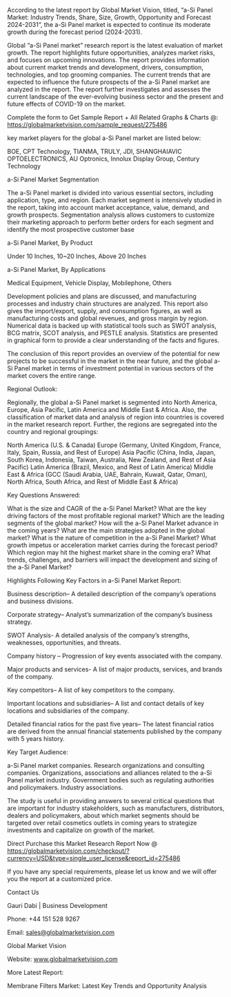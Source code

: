 According to the latest report by Global Market Vision, titled, “a-Si Panel Market: Industry Trends, Share, Size, Growth, Opportunity and Forecast 2024-2031“, the a-Si Panel market is expected to continue its moderate growth during the forecast period (2024-2031).

Global “a-Si Panel market” research report is the latest evaluation of market growth. The report highlights future opportunities, analyzes market risks, and focuses on upcoming innovations. The report provides information about current market trends and development, drivers, consumption, technologies, and top grooming companies. The current trends that are expected to influence the future prospects of the a-Si Panel market are analyzed in the report. The report further investigates and assesses the current landscape of the ever-evolving business sector and the present and future effects of COVID-19 on the market.

Complete the form to Get Sample Report + All Related Graphs & Charts @: https://globalmarketvision.com/sample_request/275486

key market players for the global a-Si Panel market are listed below:

BOE, CPT Technology, TIANMA, TRULY, JDI, SHANGHAIAVIC OPTOELECTRONICS, AU Optronics, Innolux Display Group, Century Technology

a-Si Panel Market Segmentation

The a-Si Panel market is divided into various essential sectors, including application, type, and region. Each market segment is intensively studied in the report, taking into account market acceptance, value, demand, and growth prospects. Segmentation analysis allows customers to customize their marketing approach to perform better orders for each segment and identify the most prospective customer base

a-Si Panel Market, By Product

Under 10 Inches, 10~20 Inches, Above 20 Inches

a-Si Panel Market, By Applications

Medical Equipment, Vehicle Display, Mobilephone, Others

Development policies and plans are discussed, and manufacturing processes and industry chain structures are analyzed. This report also gives the import/export, supply, and consumption figures, as well as manufacturing costs and global revenues, and gross margin by region. Numerical data is backed up with statistical tools such as SWOT analysis, BCG matrix, SCOT analysis, and PESTLE analysis. Statistics are presented in graphical form to provide a clear understanding of the facts and figures.

The conclusion of this report provides an overview of the potential for new projects to be successful in the market in the near future, and the global a-Si Panel market in terms of investment potential in various sectors of the market covers the entire range.

Regional Outlook:

Regionally, the global a-Si Panel market is segmented into North America, Europe, Asia Pacific, Latin America and Middle East & Africa. Also, the classification of market data and analysis of region into countries is covered in the market research report. Further, the regions are segregated into the country and regional groupings:

North America (U.S. & Canada)
Europe (Germany, United Kingdom, France, Italy, Spain, Russia, and Rest of Europe)
Asia Pacific (China, India, Japan, South Korea, Indonesia, Taiwan, Australia, New Zealand, and Rest of Asia Pacific)
Latin America (Brazil, Mexico, and Rest of Latin America)
Middle East & Africa (GCC (Saudi Arabia, UAE, Bahrain, Kuwait, Qatar, Oman), North Africa, South Africa, and Rest of Middle East & Africa)

Key Questions Answered:

What is the size and CAGR of the a-Si Panel Market?
What are the key driving factors of the most profitable regional market?
Which are the leading segments of the global market?
How will the a-Si Panel Market advance in the coming years?
What are the main strategies adopted in the global market?
What is the nature of competition in the a-Si Panel Market?
What growth impetus or acceleration market carries during the forecast period?
Which region may hit the highest market share in the coming era?
What trends, challenges, and barriers will impact the development and sizing of the a-Si Panel Market?

Highlights Following Key Factors in a-Si Panel Market Report:

Business description– A detailed description of the company’s operations and business divisions.

Corporate strategy– Analyst’s summarization of the company’s business strategy.

SWOT Analysis- A detailed analysis of the company’s strengths, weaknesses, opportunities, and threats.

Company history – Progression of key events associated with the company.

Major products and services- A list of major products, services, and brands of the company.

Key competitors– A list of key competitors to the company.

Important locations and subsidiaries– A list and contact details of key locations and subsidiaries of the company.

Detailed financial ratios for the past five years– The latest financial ratios are derived from the annual financial statements published by the company with 5 years history.

Key Target Audience:

a-Si Panel market companies.
Research organizations and consulting companies.
Organizations, associations and alliances related to the a-Si Panel market industry.
Government bodies such as regulating authorities and policymakers.
Industry associations.

The study is useful in providing answers to several critical questions that are important for industry stakeholders, such as manufacturers, distributors, dealers and policymakers, about which market segments should be targeted over retail cosmetics outlets in coming years to strategize investments and capitalize on growth of the market.

Direct Purchase this Market Research Report Now @ https://globalmarketvision.com/checkout/?currency=USD&type=single_user_license&report_id=275486

If you have any special requirements, please let us know and we will offer you the report at a customized price.

Contact Us

Gauri Dabi | Business Development

Phone: +44 151 528 9267

Email: sales@globalmarketvision.com

Global Market Vision

Website: www.globalmarketvision.com




More Latest Report:

Membrane Filters Market: Latest Key Trends and Opportunity Analysis
